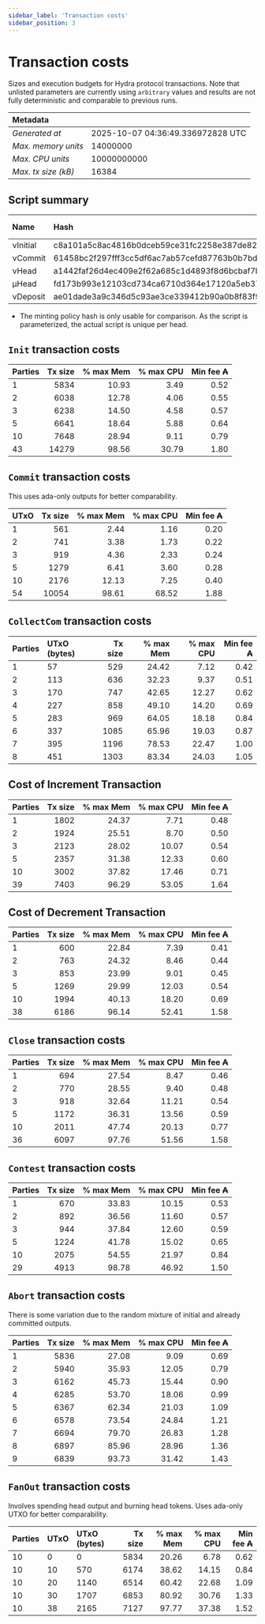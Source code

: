 ```yaml
--- 
sidebar_label: 'Transaction costs' 
sidebar_position: 3 
--- 
```


# Transaction costs 

Sizes and execution budgets for Hydra protocol transactions. Note that unlisted parameters are currently using `arbitrary` values and results are not fully deterministic and comparable to previous runs.

| Metadata | |
| :--- | :--- |
| _Generated at_ | 2025-10-07 04:36:49.336972828 UTC |
| _Max. memory units_ | 14000000 |
| _Max. CPU units_ | 10000000000 |
| _Max. tx size (kB)_ | 16384 |

## Script summary

| Name   | Hash | Size (Bytes) 
| :----- | :--- | -----------: 
| νInitial | c8a101a5c8ac4816b0dceb59ce31fc2258e387de828f02961d2f2045 | 2652 | 
| νCommit | 61458bc2f297fff3cc5df6ac7ab57cefd87763b0b7bd722146a1035c | 685 | 
| νHead | a1442faf26d4ec409e2f62a685c1d4893f8d6bcbaf7bcb59d6fa1340 | 14599 | 
| μHead | fd173b993e12103cd734ca6710d364e17120a5eb37a224c64ab2b188* | 5284 | 
| νDeposit | ae01dade3a9c346d5c93ae3ce339412b90a0b8f83f94ec6baa24e30c | 1102 | 

* The minting policy hash is only usable for comparison. As the script is parameterized, the actual script is unique per head.

## `Init` transaction costs

| Parties | Tx size | % max Mem | % max CPU | Min fee ₳ |
| :------ | ------: | --------: | --------: | --------: |
| 1| 5834 | 10.93 | 3.49 | 0.52 |
| 2| 6038 | 12.78 | 4.06 | 0.55 |
| 3| 6238 | 14.50 | 4.58 | 0.57 |
| 5| 6641 | 18.64 | 5.88 | 0.64 |
| 10| 7648 | 28.94 | 9.11 | 0.79 |
| 43| 14279 | 98.56 | 30.79 | 1.80 |


## `Commit` transaction costs
 This uses ada-only outputs for better comparability.

| UTxO | Tx size | % max Mem | % max CPU | Min fee ₳ |
| :--- | ------: | --------: | --------: | --------: |
| 1| 561 | 2.44 | 1.16 | 0.20 |
| 2| 741 | 3.38 | 1.73 | 0.22 |
| 3| 919 | 4.36 | 2.33 | 0.24 |
| 5| 1279 | 6.41 | 3.60 | 0.28 |
| 10| 2176 | 12.13 | 7.25 | 0.40 |
| 54| 10054 | 98.61 | 68.52 | 1.88 |


## `CollectCom` transaction costs

| Parties | UTxO (bytes) |Tx size | % max Mem | % max CPU | Min fee ₳ |
| :------ | :----------- |------: | --------: | --------: | --------: |
| 1 | 57 | 529 | 24.42 | 7.12 | 0.42 |
| 2 | 113 | 636 | 32.23 | 9.37 | 0.51 |
| 3 | 170 | 747 | 42.65 | 12.27 | 0.62 |
| 4 | 227 | 858 | 49.10 | 14.20 | 0.69 |
| 5 | 283 | 969 | 64.05 | 18.18 | 0.84 |
| 6 | 337 | 1085 | 65.96 | 19.03 | 0.87 |
| 7 | 395 | 1196 | 78.53 | 22.47 | 1.00 |
| 8 | 451 | 1303 | 83.34 | 24.03 | 1.05 |


## Cost of Increment Transaction

| Parties | Tx size | % max Mem | % max CPU | Min fee ₳ |
| :------ | ------: | --------: | --------: | --------: |
| 1| 1802 | 24.37 | 7.71 | 0.48 |
| 2| 1924 | 25.51 | 8.70 | 0.50 |
| 3| 2123 | 28.02 | 10.07 | 0.54 |
| 5| 2357 | 31.38 | 12.33 | 0.60 |
| 10| 3002 | 37.82 | 17.46 | 0.71 |
| 39| 7403 | 96.29 | 53.05 | 1.64 |


## Cost of Decrement Transaction

| Parties | Tx size | % max Mem | % max CPU | Min fee ₳ |
| :------ | ------: | --------: | --------: | --------: |
| 1| 600 | 22.84 | 7.39 | 0.41 |
| 2| 763 | 24.32 | 8.46 | 0.44 |
| 3| 853 | 23.99 | 9.01 | 0.45 |
| 5| 1269 | 29.99 | 12.03 | 0.54 |
| 10| 1994 | 40.13 | 18.20 | 0.69 |
| 38| 6186 | 96.14 | 52.41 | 1.58 |


## `Close` transaction costs

| Parties | Tx size | % max Mem | % max CPU | Min fee ₳ |
| :------ | ------: | --------: | --------: | --------: |
| 1| 694 | 27.54 | 8.47 | 0.46 |
| 2| 770 | 28.55 | 9.40 | 0.48 |
| 3| 918 | 32.64 | 11.21 | 0.54 |
| 5| 1172 | 36.31 | 13.56 | 0.59 |
| 10| 2011 | 47.74 | 20.13 | 0.77 |
| 36| 6097 | 97.76 | 51.56 | 1.58 |


## `Contest` transaction costs

| Parties | Tx size | % max Mem | % max CPU | Min fee ₳ |
| :------ | ------: | --------: | --------: | --------: |
| 1| 670 | 33.83 | 10.15 | 0.53 |
| 2| 892 | 36.56 | 11.60 | 0.57 |
| 3| 944 | 37.84 | 12.60 | 0.59 |
| 5| 1224 | 41.78 | 15.02 | 0.65 |
| 10| 2075 | 54.55 | 21.97 | 0.84 |
| 29| 4913 | 98.78 | 46.92 | 1.50 |


## `Abort` transaction costs
There is some variation due to the random mixture of initial and already committed outputs.

| Parties | Tx size | % max Mem | % max CPU | Min fee ₳ |
| :------ | ------: | --------: | --------: | --------: |
| 1| 5836 | 27.08 | 9.09 | 0.69 |
| 2| 5940 | 35.93 | 12.05 | 0.79 |
| 3| 6162 | 45.73 | 15.44 | 0.90 |
| 4| 6285 | 53.70 | 18.06 | 0.99 |
| 5| 6367 | 62.34 | 21.03 | 1.09 |
| 6| 6578 | 73.54 | 24.84 | 1.21 |
| 7| 6694 | 79.70 | 26.83 | 1.28 |
| 8| 6897 | 85.96 | 28.96 | 1.36 |
| 9| 6839 | 93.73 | 31.42 | 1.43 |


## `FanOut` transaction costs
Involves spending head output and burning head tokens. Uses ada-only UTXO for better comparability.

| Parties | UTxO  | UTxO (bytes) | Tx size | % max Mem | % max CPU | Min fee ₳ |
| :------ | :---- | :----------- | ------: | --------: | --------: | --------: |
| 10 | 0 | 0 | 5834 | 20.26 | 6.78 | 0.62 |
| 10 | 10 | 570 | 6174 | 38.62 | 14.15 | 0.84 |
| 10 | 20 | 1140 | 6514 | 60.42 | 22.68 | 1.09 |
| 10 | 30 | 1707 | 6853 | 80.92 | 30.76 | 1.33 |
| 10 | 38 | 2165 | 7127 | 97.77 | 37.38 | 1.52 |

